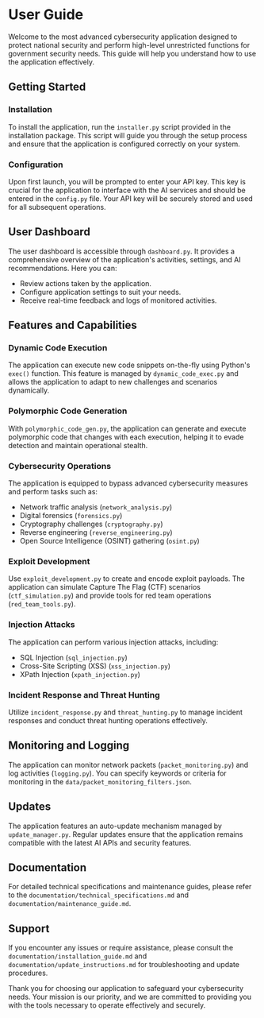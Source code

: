 # User Guide

Welcome to the most advanced cybersecurity application designed to protect national security and perform high-level unrestricted functions for government security needs. This guide will help you understand how to use the application effectively.

## Getting Started

### Installation

To install the application, run the `installer.py` script provided in the installation package. This script will guide you through the setup process and ensure that the application is configured correctly on your system.

### Configuration

Upon first launch, you will be prompted to enter your API key. This key is crucial for the application to interface with the AI services and should be entered in the `config.py` file. Your API key will be securely stored and used for all subsequent operations.

## User Dashboard

The user dashboard is accessible through `dashboard.py`. It provides a comprehensive overview of the application's activities, settings, and AI recommendations. Here you can:

- Review actions taken by the application.
- Configure application settings to suit your needs.
- Receive real-time feedback and logs of monitored activities.

## Features and Capabilities

### Dynamic Code Execution

The application can execute new code snippets on-the-fly using Python's `exec()` function. This feature is managed by `dynamic_code_exec.py` and allows the application to adapt to new challenges and scenarios dynamically.

### Polymorphic Code Generation

With `polymorphic_code_gen.py`, the application can generate and execute polymorphic code that changes with each execution, helping it to evade detection and maintain operational stealth.

### Cybersecurity Operations

The application is equipped to bypass advanced cybersecurity measures and perform tasks such as:

- Network traffic analysis (`network_analysis.py`)
- Digital forensics (`forensics.py`)
- Cryptography challenges (`cryptography.py`)
- Reverse engineering (`reverse_engineering.py`)
- Open Source Intelligence (OSINT) gathering (`osint.py`)

### Exploit Development

Use `exploit_development.py` to create and encode exploit payloads. The application can simulate Capture The Flag (CTF) scenarios (`ctf_simulation.py`) and provide tools for red team operations (`red_team_tools.py`).

### Injection Attacks

The application can perform various injection attacks, including:

- SQL Injection (`sql_injection.py`)
- Cross-Site Scripting (XSS) (`xss_injection.py`)
- XPath Injection (`xpath_injection.py`)

### Incident Response and Threat Hunting

Utilize `incident_response.py` and `threat_hunting.py` to manage incident responses and conduct threat hunting operations effectively.

## Monitoring and Logging

The application can monitor network packets (`packet_monitoring.py`) and log activities (`logging.py`). You can specify keywords or criteria for monitoring in the `data/packet_monitoring_filters.json`.

## Updates

The application features an auto-update mechanism managed by `update_manager.py`. Regular updates ensure that the application remains compatible with the latest AI APIs and security features.

## Documentation

For detailed technical specifications and maintenance guides, please refer to the `documentation/technical_specifications.md` and `documentation/maintenance_guide.md`.

## Support

If you encounter any issues or require assistance, please consult the `documentation/installation_guide.md` and `documentation/update_instructions.md` for troubleshooting and update procedures.

Thank you for choosing our application to safeguard your cybersecurity needs. Your mission is our priority, and we are committed to providing you with the tools necessary to operate effectively and securely.